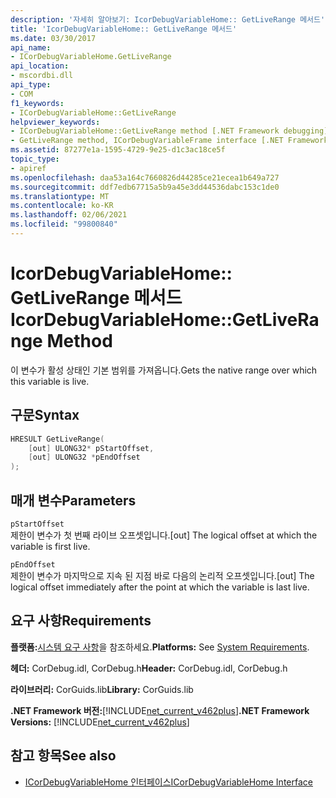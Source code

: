```yaml
---
description: '자세히 알아보기: IcorDebugVariableHome:: GetLiveRange 메서드'
title: 'IcorDebugVariableHome:: GetLiveRange 메서드'
ms.date: 03/30/2017
api_name:
- ICorDebugVariableHome.GetLiveRange
api_location:
- mscordbi.dll
api_type:
- COM
f1_keywords:
- ICorDebugVariableHome::GetLiveRange
helpviewer_keywords:
- ICorDebugVariableHome::GetLiveRange method [.NET Framework debugging]
- GetLiveRange method, ICorDebugVariableFrame interface [.NET Framework debugging]
ms.assetid: 87277e1a-1595-4729-9e25-d1c3ac18ce5f
topic_type:
- apiref
ms.openlocfilehash: daa53a164c7660826d44285ce21ecea1b649a727
ms.sourcegitcommit: ddf7edb67715a5b9a45e3dd44536dabc153c1de0
ms.translationtype: MT
ms.contentlocale: ko-KR
ms.lasthandoff: 02/06/2021
ms.locfileid: "99800840"
---
```

# <a name="icordebugvariablehomegetliverange-method"></a><span data-ttu-id="7c326-103">IcorDebugVariableHome:: GetLiveRange 메서드</span><span class="sxs-lookup"><span data-stu-id="7c326-103">IcorDebugVariableHome::GetLiveRange Method</span></span>

<span data-ttu-id="7c326-104">이 변수가 활성 상태인 기본 범위를 가져옵니다.</span><span class="sxs-lookup"><span data-stu-id="7c326-104">Gets the native range over which this variable is live.</span></span>  
  
## <a name="syntax"></a><span data-ttu-id="7c326-105">구문</span><span class="sxs-lookup"><span data-stu-id="7c326-105">Syntax</span></span>  
  
```cpp  
HRESULT GetLiveRange(  
    [out] ULONG32* pStartOffset,  
    [out] ULONG32 *pEndOffset  
);  
```  
  
## <a name="parameters"></a><span data-ttu-id="7c326-106">매개 변수</span><span class="sxs-lookup"><span data-stu-id="7c326-106">Parameters</span></span>  

 `pStartOffset`  
 <span data-ttu-id="7c326-107">제한이 변수가 첫 번째 라이브 오프셋입니다.</span><span class="sxs-lookup"><span data-stu-id="7c326-107">[out] The logical offset at which the variable is first live.</span></span>  
  
 `pEndOffset`  
 <span data-ttu-id="7c326-108">제한이 변수가 마지막으로 지속 된 지점 바로 다음의 논리적 오프셋입니다.</span><span class="sxs-lookup"><span data-stu-id="7c326-108">[out] The logical offset immediately after the point at which the variable is last live.</span></span>  
  
## <a name="requirements"></a><span data-ttu-id="7c326-109">요구 사항</span><span class="sxs-lookup"><span data-stu-id="7c326-109">Requirements</span></span>  

 <span data-ttu-id="7c326-110">**플랫폼:**[시스템 요구 사항](../../get-started/system-requirements.md)을 참조하세요.</span><span class="sxs-lookup"><span data-stu-id="7c326-110">**Platforms:** See [System Requirements](../../get-started/system-requirements.md).</span></span>  
  
 <span data-ttu-id="7c326-111">**헤더:** CorDebug.idl, CorDebug.h</span><span class="sxs-lookup"><span data-stu-id="7c326-111">**Header:** CorDebug.idl, CorDebug.h</span></span>  
  
 <span data-ttu-id="7c326-112">**라이브러리:** CorGuids.lib</span><span class="sxs-lookup"><span data-stu-id="7c326-112">**Library:** CorGuids.lib</span></span>  
  
 <span data-ttu-id="7c326-113">**.NET Framework 버전:**[!INCLUDE[net_current_v462plus](../../../../includes/net-current-v462plus-md.md)]</span><span class="sxs-lookup"><span data-stu-id="7c326-113">**.NET Framework Versions:** [!INCLUDE[net_current_v462plus](../../../../includes/net-current-v462plus-md.md)]</span></span>  
  
## <a name="see-also"></a><span data-ttu-id="7c326-114">참고 항목</span><span class="sxs-lookup"><span data-stu-id="7c326-114">See also</span></span>

- [<span data-ttu-id="7c326-115">ICorDebugVariableHome 인터페이스</span><span class="sxs-lookup"><span data-stu-id="7c326-115">ICorDebugVariableHome Interface</span></span>](icordebugvariablehome-interface.md)
